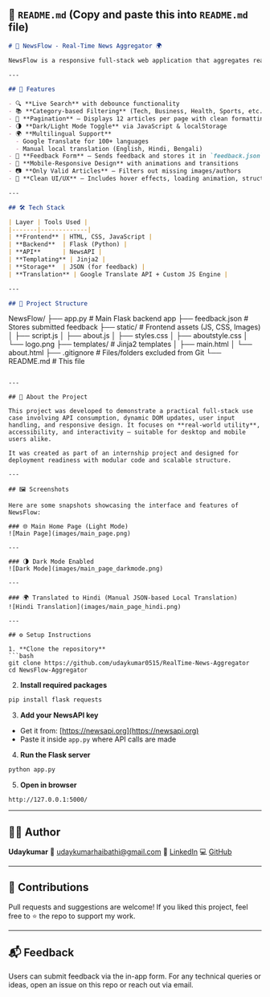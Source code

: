 
## 📄 `README.md` (Copy and paste this into `README.md` file)

```markdown
# 📰 NewsFlow - Real-Time News Aggregator 🌍

NewsFlow is a responsive full-stack web application that aggregates real-time global news using the [NewsAPI](https://newsapi.org). Built with Flask and JavaScript, it offers users a sleek and interactive dashboard to explore headlines by category, perform live search, submit feedback, and switch between multiple languages and themes — all in one place.

---

## 🚀 Features

- 🔍 **Live Search** with debounce functionality
- 📚 **Category-based Filtering** (Tech, Business, Health, Sports, etc.)
- 🧾 **Pagination** – Displays 12 articles per page with clean formatting
- 🌗 **Dark/Light Mode Toggle** via JavaScript & localStorage
- 🌍 **Multilingual Support**
  - Google Translate for 100+ languages
  - Manual local translation (English, Hindi, Bengali)
- 💬 **Feedback Form** – Sends feedback and stores it in `feedback.json`
- 📱 **Mobile-Responsive Design** with animations and transitions
- 📷 **Only Valid Articles** – Filters out missing images/authors
- 🎨 **Clean UI/UX** – Includes hover effects, loading animation, structured layout

---

## 🛠️ Tech Stack

| Layer | Tools Used |
|-------|-------------|
| **Frontend** | HTML, CSS, JavaScript |
| **Backend**  | Flask (Python) |
| **API**      | NewsAPI |
| **Templating** | Jinja2 |
| **Storage**  | JSON (for feedback) |
| **Translation** | Google Translate API + Custom JS Engine |

---

## 📁 Project Structure

```

NewsFlow/
├── app.py                  # Main Flask backend app
├── feedback.json           # Stores submitted feedback
├── static/                 # Frontend assets (JS, CSS, Images)
│   ├── script.js
│   ├── about.js
│   ├── styles.css
│   ├── aboutstyle.css
│   └── logo.png
├── templates/              # Jinja2 templates
│   ├── main.html
│   └── about.html
├── .gitignore              # Files/folders excluded from Git
└── README.md               # This file

````

---

## 🧠 About the Project

This project was developed to demonstrate a practical full-stack use case involving API consumption, dynamic DOM updates, user input handling, and responsive design. It focuses on **real-world utility**, accessibility, and interactivity — suitable for desktop and mobile users alike.

It was created as part of an internship project and designed for deployment readiness with modular code and scalable structure.

---

## 🖼️ Screenshots

Here are some snapshots showcasing the interface and features of NewsFlow:

### 🌐 Main Home Page (Light Mode)
![Main Page](images/main_page.png)

---

### 🌗 Dark Mode Enabled
![Dark Mode](images/main_page_darkmode.png)

---

### 🌍 Translated to Hindi (Manual JSON-based Local Translation)
![Hindi Translation](images/main_page_hindi.png)

---

## ⚙️ Setup Instructions

1. **Clone the repository**
```bash
git clone https://github.com/udaykumar0515/RealTime-News-Aggregator
cd NewsFlow-Aggregator
````

2. **Install required packages**

```bash
pip install flask requests
```

3. **Add your NewsAPI key**

* Get it from: [https://newsapi.org](https://newsapi.org)
* Paste it inside `app.py` where API calls are made

4. **Run the Flask server**

```bash
python app.py
```

5. **Open in browser**

```
http://127.0.0.1:5000/
```

---


## 🙋‍♂️ Author

**Udaykumar**
📧 [udaykumarhaibathi@gmail.com](mailto:udaykumarhaibathi@gmail.com)
🔗 [LinkedIn](https://linkedin.com/in/uday-kumar-haibathi-311b66322)
💻 [GitHub](https://github.com/udaykumar0515)

---

## 🤝 Contributions

Pull requests and suggestions are welcome!
If you liked this project, feel free to ⭐ the repo to support my work.

---

## 📬 Feedback

Users can submit feedback via the in-app form. For any technical queries or ideas, open an issue on this repo or reach out via email.


